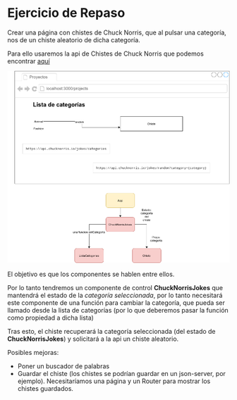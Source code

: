 # Ejercicio de Repaso 

Crear una página con chistes de Chuck Norris, que al pulsar una categoría, nos de un chiste aleatorio de dicha categoría. 

Para ello usaremos la api de Chistes de Chuck Norris que podemos encontrar [aquí](https://api.chucknorris.io/)

![Ejercicio de repaso](repaso.png)

El objetivo es que los componentes se hablen entre ellos. 

Por lo tanto tendremos un componente de control **ChuckNorrisJokes** que mantendrá el estado de la *categoría seleccionada*, por lo tanto necesitará este componente de una función para cambiar la categoría, que pueda ser llamado desde la lista de categorías (por lo que deberemos pasar la función como propiedad a dicha lista)

Tras esto, el chiste recuperará la categoría seleccionada (del estado de **ChuckNorrisJokes**) y solicitará a la api un chiste aleatorio. 

Posibles mejoras:

- Poner un buscador de palabras
- Guardar el chiste (los chistes se podrían guardar en un json-server, por ejemplo). Necesitaríamos una página y un Router para mostrar los chistes guardados.
